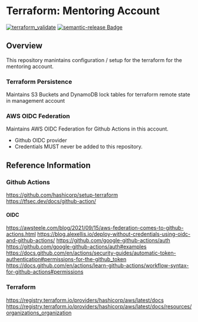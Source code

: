 # Terraform: Mentoring Account

[![terraform_validate][Build Status]][Build] [![semantic-release Badge][semantic-release Badge]][semantic-release]

## Overview

This repository manintains configuration / setup for the terraform for the mentoring account.

### Terraform Persistence

Maintains S3 Buckets and DynamoDB lock tables for terraform remote state in management account

### AWS OIDC Federation

Maintains AWS OIDC Federation for Github Actions in this account.

* Github OIDC provider
* Credentials MUST never be added to this repository.

## Reference Information

### Github Actions

<https://github.com/hashicorp/setup-terraform>
<https://tfsec.dev/docs/github-action/>

#### OIDC

<https://awsteele.com/blog/2021/09/15/aws-federation-comes-to-github-actions.html>
<https://blog.alexellis.io/deploy-without-credentials-using-oidc-and-github-actions/>
<https://github.com/google-github-actions/auth>
<https://github.com/google-github-actions/auth#examples>
<https://docs.github.com/en/actions/security-guides/automatic-token-authentication#permissions-for-the-github_token>
<https://docs.github.com/en/actions/learn-github-actions/workflow-syntax-for-github-actions#permissions>

### Terraform

<https://registry.terraform.io/providers/hashicorp/aws/latest/docs>
<https://registry.terraform.io/providers/hashicorp/aws/latest/docs/resources/organizations_organization>

[Build]: https://github.com/DaPortlyJester/mentoring_account/actions/workflows/terraform_validate.yml
[Build status]: https://github.com/DaPortlyJester/mentoring_account/actions/workflows/terraform_validate.yml/badge.svg
[semantic-release Badge]: https://img.shields.io/badge/%20%20%F0%9F%93%A6%F0%9F%9A%80-semantic--release-e10079.svg
[semantic-release]: https://github.com/semantic-release/semantic-release
